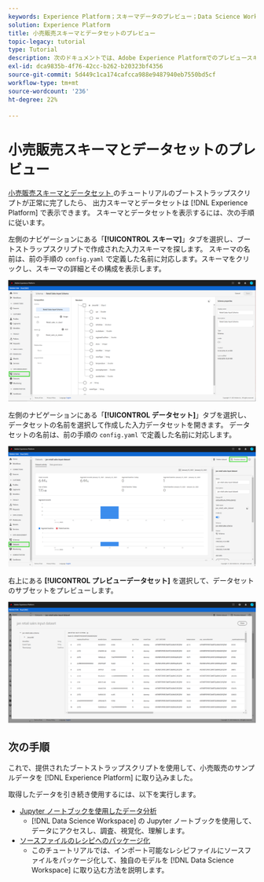 ```yaml
---
keywords: Experience Platform；スキーマデータのプレビュー；Data Science Workspace；よく読まれるトピック
solution: Experience Platform
title: 小売販売スキーマとデータセットのプレビュー
topic-legacy: tutorial
type: Tutorial
description: 次のドキュメントでは、Adobe Experience Platformでのプレビュースキーマとデータセットの概要を説明します。
exl-id: dca9835b-4f76-42cc-b262-b20323bf4356
source-git-commit: 5d449c1ca174cafcca988e9487940eb7550bd5cf
workflow-type: tm+mt
source-wordcount: '236'
ht-degree: 22%

---
```


# 小売販売スキーマとデータセットのプレビュー

[ 小売販売スキーマとデータセット ](./create-retails-sales-dataset.md) のチュートリアルのブートストラップスクリプトが正常に完了したら、 出力スキーマとデータセットは [!DNL Experience Platform] で表示できます。 スキーマとデータセットを表示するには、次の手順に従います。

左側のナビゲーションにある「**[!UICONTROL スキーマ]**」タブを選択し、ブートストラップスクリプトで作成された入力スキーマを探します。 スキーマの名前は、前の手順の `config.yaml` で定義した名前に対応します。スキーマをクリックし、スキーマの詳細とその構成を表示します。

![](../images/models-recipes/access-data/schema.PNG)

左側のナビゲーションにある「**[!UICONTROL データセット]**」タブを選択し、データセットの名前を選択して作成した入力データセットを開きます。 データセットの名前は、前の手順の `config.yaml` で定義した名前に対応します。

![](../images/models-recipes/access-data/dataset.PNG)

右上にある **[!UICONTROL プレビューデータセット]** を選択して、データセットのサブセットをプレビューします。

![](../images/models-recipes/access-data/preview.PNG)

## 次の手順

これで、提供されたブートストラップスクリプトを使用して、小売販売のサンプルデータを [!DNL Experience Platform] に取り込みました。

取得したデータを引き続き使用するには、以下を実行します。
- [Jupyter ノートブックを使用したデータ分析](../jupyterlab/analyze-your-data.md)
   - [!DNL Data Science Workspace] の Jupyter ノートブックを使用して、データにアクセスし、調査、視覚化、理解します。
- [ソースファイルのレシピへのパッケージ化](./package-source-files-recipe.md)
   - このチュートリアルでは、インポート可能なレシピファイルにソースファイルをパッケージ化して、独自のモデルを [!DNL Data Science Workspace] に取り込む方法を説明します。
